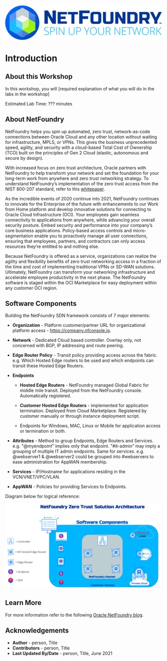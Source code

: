 
![](images/NFWhiteBG.jpg)

# Introduction 

## About this Workshop

In this workshop, you will [required explanation of what you will do in the labs in the workshop]

Estimated Lab Time: ??? minutes

## About NetFoundry
NetFoundry helps you spin up automated, zero trust, network-as-code connections between Oracle Cloud and any other location without waiting for infrastructure, MPLS, or VPNs. This gives the business unprecedented speed, agility, and security with a cloud-based Total Cost of Ownership (TCO) built on the principles of Gen 2 Cloud (elastic, autonomous and secure by design).

With increased focus on zero trust architecture, Oracle partners with NetFoundry to help transform your network and set the foundation for your long-term work from anywhere and zero trust networking strategy. To understand NetFoundry’s implementation of the zero trust access from the NIST 800-207 standard, refer to this [whitepaper](https://netfoundry.io/resources/netfoundry-and-nist-white-paper/).

As the incredible events of 2020 continue into 2021, NetFoundry continues to innovate for the Enterprise of the future with enhancements to our Work from Home platform and develop innovative solutions for connecting to Oracle Cloud Infrastructure (OCI). Your employees gain seamless connectivity to applications from anywhere, while advancing your overall security posture. Embed security and performance into your company’s core business applications. Policy-based access controls and micro-segmentation enable you to proactively manage all user connections, ensuring that employees, partners, and contractors can only access resources they’re entitled to and nothing else.

Because NetFoundry is offered as a service, organizations can realize the agility and flexibility benefits of zero trust networking access in a fraction of the time and cost of implementing traditional VPNs or SD-WAN solutions. Ultimately, NetFoundry can transform your networking infrastructure and accelerate employee productivity in the next phase. The NetFoundry software is staged within the OCI Marketplace for easy deployment within any customer OCI region.

## Software Components

Building the NetFoundry SDN framework consists of 7 major elements:

* **Organization** - Platform customer/partner URL for organizational platform access - https://company.nfconsole.io.

* **Network** - Dedicated Cloud based controller. Overlay only, not concerned with BGP, IP addressing and route peering.

* **Edge Router Policy** - Transit policy providing access across the fabric. e.g. Which Hosted Edge routers to be used and which endpoints can transit these Hosted Edge Routers.

* **Endpoints**

	* **Hosted Edge Routers** - NetFoundry managed Global Fabric for middle mile transit. Deployed from the NetFoundry console. Automatically registered.

	* **Customer Hosted Edge Routers** - implemented for application termination. Deployed from Cloud Marketplace. Registered by customer manually or through instance deployment script.

	* Endpoints for Windows, MAC, Linux or Mobile for application access or termination or both.

* **Attributes** - Method to group Endpoints, Edge Routers and Services. e.g. "@myendpoint" implies only that endpoint. "#it-admin" may imply a grouping of multiple IT admin endpoints. Same for services. e.g. @webserver1 & @webserver2 could be grouped into #webservers to ease administration for AppWAN membership.

* **Services** - IP/Hostname for applications residing in the VCN/VNET/VPC/VLAN.

* **AppWAN** - Policies for providing Services to Endpoints.  

Diagram below for logical reference:

![](images/diag1.png)

## Learn More

For more information refer to the following [Oracle NetFoundry blog](https://blogs.oracle.com/cloud-infrastructure/zero-trust-network-access-with-netfoundry).

 

## Acknowledgements

* **Author** - person, Title
* **Contributors** -  person, Title
* **Last Updated By/Date** - person, Title,  June 2021